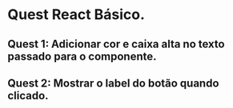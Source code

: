 # Quest React Básico.

## Quest 1: Adicionar cor e caixa alta no texto passado para o componente.

## Quest 2: Mostrar o label do botão quando clicado.
